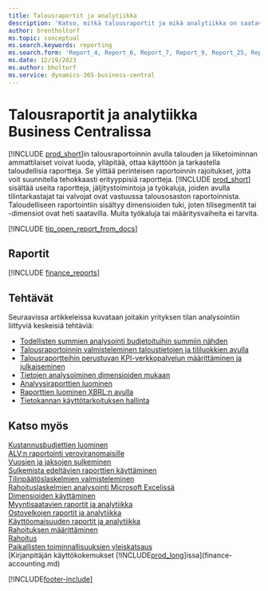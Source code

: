 ```yaml
---
title: Talousraportit ja analytiikka
description: 'Katso, mitkä talousraportit ja mikä analytiikka on saatavilla Business Centralin vakioversiossa, jotta voit seurata liiketoimintaasi. Käytä raporttia 38 voitto/tappio (V & T) -raportointia varten.'
author: brentholtorf
ms.topic: conceptual
ms.search.keywords: reporting
ms.search.form: 'Report_4, Report_6, Report_7, Report_9, Report_25, Report_38'
ms.date: 12/19/2023
ms.author: bholtorf
ms.service: dynamics-365-business-central
---
```

# Talousraportit ja analytiikka Business Centralissa

[!INCLUDE [prod_short](includes/prod_short.md)]in talousraportoinnin avulla talouden ja liiketoiminnan ammattilaiset voivat luoda, ylläpitää, ottaa käyttöön ja tarkastella taloudellisia raportteja. Se ylittää perinteisen raportoinnin rajoitukset, jotta voit suunnitella tehokkaasti erityyppisiä raportteja. [!INCLUDE [prod_short](includes/prod_short.md)] sisältää useita raportteja, jäljitystoimintoja ja työkaluja, joiden avulla tilintarkastajat tai valvojat ovat vastuussa talousosaston raportoinnista. Taloudelliseen raportointiin sisältyy dimensioiden tuki, joten tilisegmentit tai -dimensiot ovat heti saatavilla. Muita työkaluja tai määritysvaiheita ei tarvita.  

[!INCLUDE [tip_open_report_from_docs](includes/tip-open-report-from-docs.md)]

## Raportit

[!INCLUDE [finance_reports](includes/finance-reports-include.md)]

## Tehtävät

Seuraavissa artikkeleissa kuvataan joitakin yrityksen tilan analysointiin liittyviä keskeisiä tehtäviä:

* [Todellisten summien analysointi budjetoituihin summiin nähden](bi-how-analyze-actual-versus-budget.md)  
* [Talousraportoinnin valmisteleminen taloustietojen ja tililuokkien avulla](bi-how-work-account-schedule.md)  
* [Talousraportteihin perustuvan KPI-verkkopalvelun määrittäminen ja julkaiseminen](bi-how-to-set-up-and-publish-kpi-web-services-based-on-account-schedules.md)  
* [Tietojen analysoiminen dimensioiden mukaan](bi-how-analyze-data-dimension.md)  
* [Analyysiraporttien luominen](bi-how-create-analysis-views-reports.md)  
* [Raporttien luominen XBRL:n avulla](bi-create-reports-with-xbrl.md)  
* [Tietokannan käyttötarkoituksen hallinta](admin-data-access-intent.md)  

## Katso myös

[Kustannusbudjettien luominen](finance-create-cost-budgets.md)  
[ALV:n raportointi veroviranomaisille](finance-how-report-vat.md)  
[Vuosien ja jaksojen sulkeminen](year-close-years-periods.md)  
[Sulkemista edeltävien raporttien käyttäminen](year-prepare-preclose-reports.md)  
[Tilinpäätöslaskelmien valmisteleminen](year-prepare-close-statement.md)  
[Rahoituslaskelmien analysointi Microsoft Excelissä](finance-analyze-excel.md)  
[Dimensioiden käyttäminen](finance-dimensions.md)  
[Myyntisaatavien raportit ja analytiikka](receivables-reports.md)  
[Ostovelkojen raportit ja analytiikka](payables-reports.md)  
[Käyttöomaisuuden raportit ja analytiikka](fa-reports.md)  
[Rahoituksen määrittäminen](finance-setup-finance.md)  
[Rahoitus](finance.md)  
[Paikallisten toiminnallisuuksien yleiskatsaus](about-localization.md)  
[Kirjanpitäjän käyttökokemukset [!INCLUDE[prod_long](includes/prod_long.md)]issa](finance-accounting.md)  


[!INCLUDE[footer-include](includes/footer-banner.md)]
